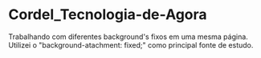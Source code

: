 # Cordel_Tecnologia-de-Agora

Trabalhando com diferentes background's fixos em uma mesma página.
Utilizei o "background-atachment: fixed;" como principal fonte de estudo.
